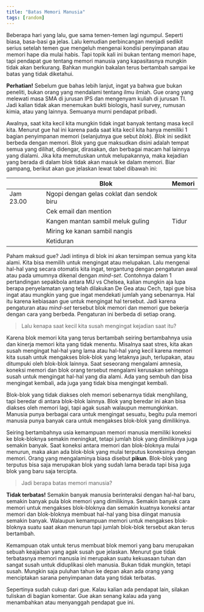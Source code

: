 ```yaml
---
title: "Batas Memori Manusia"
tags: [random]
---
```

Beberapa hari yang lalu, gue sama temen-temen lagi ngumpul. Seperti biasa, basa-basi ga jelas. Lalu kemudian perbincangan menjadi sedikit serius setelah temen gue mengeluh mengenai kondisi penyimpanan atau memori hape dia mulai habis. Tapi topik kali ini bukan tentang memori hape, tapi pendapat gue tentang memori manusia yang kapasitasnya mungkin tidak akan berkurang. Bahkan mungkin bakalan terus bertambah sampai ke batas yang tidak diketahui.

<!--more-->

**Perhatian!** Sebelum gue bahas lebih lanjut, ingat ya bahwa gue bukan peneliti, bukan orang yang mendalami tentang ilmu ilmiah. Gue orang yang melewati masa SMA di jurusan IPS dan mengenyam kuliah di jurusan TI. Jadi kalian tidak akan menemukan bukti biologis, hasil survey, rumusan kimia, atau yang lainnya. Semuanya murni pendapat pribadi.

Awalnya, saat kita kecil kita mungkin tidak ingat banyak tentang masa kecil kita. Menurut gue hal ini karena pada saat kita kecil kita hanya memiliki 1 bagian penyimpanan memori (selanjutnya gue sebut *blok*). *Blok* ini sedikit berbeda dengan memori. Blok yang gue maksudkan disini adalah tempat semua yang dilihat, didengar, dirasakan, dan berbagai macam hal lainnya yang dialami. Jika kita memutuskan untuk melupakannya, maka kejadian yang berada di dalam blok tidak akan masuk ke dalam memori. Biar gampang, berikut akan gue jelaskan lewat tabel dibawah ini:

|           | Blok                                       | Memori     |
|-----------|--------------------------------------------|------------|
| Jam 23.00 | Ngopi dengan gelas coklat dan sendok biru  |            |
|           | Cek email dan mention                      |            |
|           | Kangen mantan sambil meluk guling          | Tidur      |
|           | Miring ke kanan sambil nangis              |            |
|           | Ketiduran                                  |            |

Paham maksud gue? Jadi intinya di blok ini akan tersimpan semua yang kita alami. Kita bisa memilih untuk mengingat atau melupakan. Lalu mengenai hal-hal yang secara otomatis kita ingat, tergantung dengan pengaturan awal atau pada umumnya dikenal dengan *mind-set*. Contohnya dalam 1 pertandingan sepakbola antara MU vs Chelsea, kalian mungkin aja lupa berapa penyelamatan yang telah dilakukan De Gea atau Cech, tapi gue bisa ingat atau mungkin yang gue ingat mendekati jumlah yang sebenarnya. Hal itu karena kebiasaan gue untuk mengingat hal tersebut. Jadi karena pengaturan atau *mind-set* tersebut blok memori dan memori gue bekerja dengan cara yang berbeda. Pengaturan ini berbeda di setiap orang.  

> Lalu kenapa saat kecil kita susah mengingat kejadian saat itu?

Karena blok memori kita yang terus bertambah seiring bertambahnya usia dan kinerja memori kita yang tidak menentu. Misalnya saat stres, kita akan susah mengingat hal-hal yang lama atau hal-hal yang kecil karena memori kita susah untuk mengakses blok-blok yang letaknya jauh, terlupakan, atau ditumpuki oleh blok-blok lainnya. Saat seseorang mengalami amnesia, koneksi memori dan blok orang tersebut mengalami kerusakan sehingga susah untuk mengingat hal-hal yang dia alami. Ada yang sembuh dan bisa mengingat kembali, ada juga yang tidak bisa mengingat kembali.

Blok-blok yang tidak diakses oleh memori sebenarnya tidak menghilang, tapi beredar di antara blok-blok lainnya. Blok yang beredar ini akan bisa diakses oleh memori lagi, tapi agak susah walaupun memungkinkan. Manusia punya berbagai cara untuk mengingat sesuatu, begitu pula memori manusia punya banyak cara untuk mengakses blok-blok yang dimilikinya.

Seiring bertambahnya usia kemampuan memori manusia memiliki koneksi ke blok-bloknya semakin meningkat, tetapi jumlah blok yang dimilikinya juga semakin banyak. Saat koneksi antara memori dan blok-bloknya mulai menurun, maka akan ada blok-blok yang mulai terputus koneksinya dengan memori. Orang yang mengalaminya biasa disebut **pikun**. Blok-blok yang terputus bisa saja merupakan blok yang sudah lama berada tapi bisa juga blok yang baru saja tercipta.

> Jadi berapa batas memori manusia?

**Tidak terbatas!** Semakin banyak manusia berinteraksi dengan hal-hal baru, semakin banyak pula blok memori yang dimilikinya. Semakin banyak cara memori untuk mengakses blok-bloknya dan semakin kuatnya koneksi antar memori dan blok-bloknya membuat hal-hal yang bisa diingat manusia semakin banyak. Walaupun kemampuan memori untuk mengakses blok-bloknya suatu saat akan menurun tapi jumlah blok-blok tersebut akan terus bertambah.

Kemampuan otak untuk terus membuat blok memori yang baru merupakan sebuah keajaiban yang agak susah gue jelaskan. Menurut gue tidak terbatasnya memori manusia ini merupakan suatu kekuasaan tuhan dan sangat susah untuk diduplikasi oleh manusia. Bukan tidak mungkin, tetapi susah. Mungkin saja puluhan tahun ke depan akan ada orang yang menciptakan sarana penyimpanan data yang tidak terbatas.

Sepertinya sudah cukup dari gue. Kalau kalian ada pendapat lain, silakan tuliskan di bagian komentar. Gue akan senang kalau ada yang menambahkan atau menyanggah pendapat gue ini.
